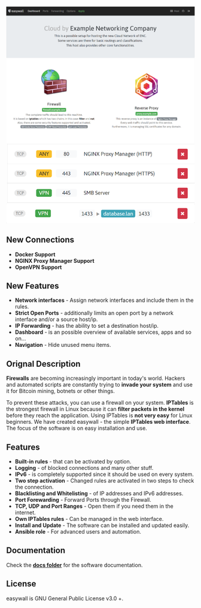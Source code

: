 ![Dashboard](https://raw.githubusercontent.com/themelektaus/easywall/master/screenshots/themelektaus-easywall-dashboard.png)
![Dashboard](https://raw.githubusercontent.com/themelektaus/easywall/master/screenshots/themelektaus-easywall-ports.png)
![Dashboard](https://raw.githubusercontent.com/themelektaus/easywall/master/screenshots/themelektaus-easywall-forwarding.png)

## New Connections
- **Docker Support**
- **NGINX Proxy Manager Support**
- **OpenVPN Support**

## New Features
- **Network interfaces** - Assign network interfaces and include them in the rules.
- **Strict Open Ports** - additionally limits an open port by a network interface and/or a source host/ip.
- **IP Forwarding** - has the ability to set a destination host/ip.
- **Dashboard** - is an possible overview of available services, apps and so on...
- **Navigation** - Hide unused menu items.

## Orignal Description

**Firewalls** are becoming increasingly important in today's world. Hackers and automated scripts are constantly trying to **invade your system** and use it for Bitcoin mining, botnets or other things.

To prevent these attacks, you can use a firewall on your system. **IPTables** is the strongest firewall in Linux because it can **filter packets in the kernel** before they reach the application. Using IPTables is **not very easy** for Linux beginners. We have created easywall - the simple **IPTables web interface**. The focus of the software is on easy installation and use.

## Features

- **Built-in rules** - that can be activated by option.
- **Logging** - of blocked connections and many other stuff.
- **IPv6** - is completely supported since it should be used on every system.
- **Two step activation** - Changed rules are activated in two steps to check the connection.
- **Blacklisting and Whitelisting** - of IP addresses and IPv6 addresses.
- **Port Forewarding** - Forward Ports through the Firewall.
- **TCP, UDP and Port Ranges** - Open them if you need them in the internet.
- **Own IPTables rules** - Can be managed in the web interface.
- **Install and Update** - The software can be installed and updated easily.
- **Ansible role** - For advanced users and automation.

## Documentation

Check the **[docs folder](https://github.com/jpylypiw/easywall/tree/master/docs)** for the software documentation.

## License

easywall is GNU General Public License v3.0 +.